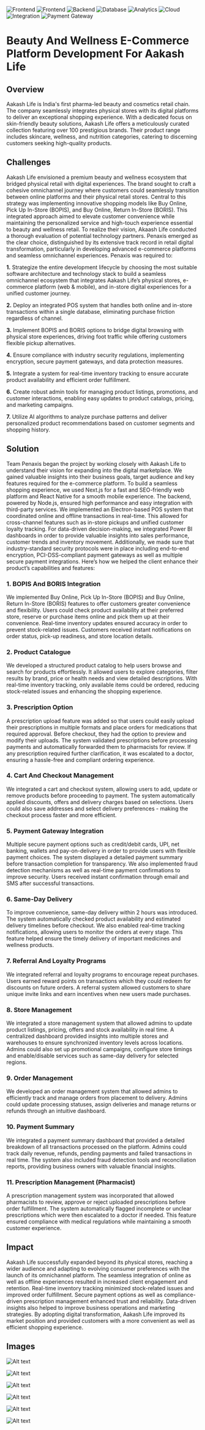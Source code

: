 ![Frontend](https://img.shields.io/badge/Frontend-Next.js-000000?logo=next.js)
![Frontend](https://img.shields.io/badge/Frontend-React%20Native-61DAFB?logo=react)
![Backend](https://img.shields.io/badge/Backend-Node.js-339933?logo=node.js)
![Database](https://img.shields.io/badge/Database-MongoDB-47A248?logo=mongodb)
![Analytics](https://img.shields.io/badge/Analytics-Power%20BI-F2C811?logo=powerbi)
![Cloud](https://img.shields.io/badge/Cloud-AWS-FF9900?logo=amazonaws)
![Integration](https://img.shields.io/badge/Integration-Twilio-F22F46?logo=twilio)
![Payment Gateway](https://img.shields.io/badge/Payment-Razorpay-0C3CFF?logo=razorpay)
# Beauty And Wellness E-Commerce Platform Development For Aakash Life
## Overview
Aakash Life is India's first pharma-led beauty and cosmetics retail chain. The company seamlessly integrates physical stores with its digital platforms to deliver an exceptional shopping experience. With a dedicated focus on skin-friendly beauty solutions, Aakash Life offers a meticulously curated collection featuring over 100 prestigious brands. Their product range includes skincare, wellness, and nutrition categories, catering to discerning customers seeking high-quality products.
## Challenges
Aakash Life envisioned a premium beauty and wellness ecosystem that bridged physical retail with digital experiences. The brand sought to craft a cohesive omnichannel journey where customers could seamlessly transition between online platforms and their physical retail stores. Central to this strategy was implementing innovative shopping models like Buy Online, Pick Up In-Store (BOPIS), and Buy Online, Return In-Store (BORIS). This integrated approach aimed to elevate customer convenience while maintaining the personalized service and high-touch experience essential to beauty and wellness retail. To realize their vision, Akaash Life conducted a thorough evaluation of potential technology partners. Penaxis emerged as the clear choice, distinguished by its extensive track record in retail digital transformation, particularly in developing advanced e-commerce platforms and seamless omnichannel experiences. 
Penaxis was required to: 

**1.** Strategize the entire development lifecycle by choosing the most suitable software architecture and technology stack to build a seamless omnichannel ecosystem that integrates Aakash Life’s physical stores, e-commerce platform (web & mobile), and in-store digital experiences for a unified customer journey.

**2.** Deploy an integrated POS system that handles both online and in-store transactions within a single database, eliminating purchase friction regardless of channel.

**3.** Implement BOPIS and BORIS options to bridge digital browsing with physical store experiences, driving foot traffic while offering customers flexible pickup alternatives.

**4.** Ensure compliance with industry security regulations, implementing encryption, secure payment gateways, and data protection measures.

**5.** Integrate a system for real-time inventory tracking to ensure accurate product availability and efficient order fulfillment.

**6.** Create robust admin tools for managing product listings, promotions, and customer interactions, enabling easy updates to product catalogs, pricing, and marketing campaigns.

**7.** Utilize AI algorithms to analyze purchase patterns and deliver personalized product recommendations based on customer segments and shopping history.
## Solution
Team Penaxis began the project by working closely with Aakash Life to understand their vision for expanding into the digital marketplace. We gained valuable insights into their business goals, target audience and key features required for the e-commerce platform. 
To build a seamless shopping experience, we used Next.js for a fast and SEO-friendly web platform and React Native for a smooth mobile experience. The backend, powered by Node.js, ensured high performance and easy integration with third-party services. We implemented an Electron-based POS system that coordinated online and offline transactions in real-time. This allowed for cross-channel features such as in-store pickups and unified customer loyalty tracking. 
For data-driven decision-making, we integrated Power BI dashboards in order to provide valuable insights into sales performance, customer trends and inventory movement. Additionally, we made sure that industry-standard security protocols were in place including end-to-end encryption, PCI-DSS-compliant payment gateways as well as multiple secure payment integrations.
Here’s how we helped the client enhance their product’s capabilities and features:
### 1. BOPIS And BORIS Integration
We implemented Buy Online, Pick Up In-Store (BOPIS) and Buy Online, Return In-Store (BORIS) features to offer customers greater convenience and flexibility. Users could check product availability at their preferred store, reserve or purchase items online and pick them up at their convenience. Real-time inventory updates ensured accuracy in order to prevent stock-related issues. Customers received instant notifications on order status, pick-up readiness, and store location details.
### 2. Product Catalogue
We developed a structured product catalog to help users browse and search for products effortlessly. It allowed users to explore categories, filter results by brand, price or health needs and view detailed descriptions. With real-time inventory tracking, only available items could be ordered, reducing stock-related issues and enhancing the shopping experience.
### 3. Prescription Option
A prescription upload feature was added so that users could easily upload their prescriptions in multiple formats and place orders for medications that required approval. Before checkout, they had the option to preview and modify their uploads. The system validated prescriptions before processing payments and automatically forwarded them to pharmacists for review. If any prescription required further clarification, it was escalated to a doctor, ensuring a hassle-free and compliant ordering experience.
### 4. Cart And Checkout Management
We integrated a cart and checkout system, allowing users to add, update or remove products before proceeding to payment. The system automatically applied discounts, offers and delivery charges based on selections. Users could also save addresses and select delivery preferences - making the checkout process faster and more efficient.
### 5. Payment Gateway Integration
Multiple secure payment options such as credit/debit cards, UPI, net banking, wallets and pay-on-delivery in order to provide users with flexible payment choices. The system displayed a detailed payment summary before transaction completion for transparency. We also implemented fraud detection mechanisms as well as real-time payment confirmations to improve security. Users received instant confirmation through email and SMS after successful transactions.
### 6. Same-Day Delivery
To improve convenience, same-day delivery within 2 hours was introduced. The system automatically checked product availability and estimated delivery timelines before checkout. We also enabled real-time tracking notifications, allowing users to monitor the orders at every stage. This feature helped ensure the timely delivery of important medicines and wellness products.
### 7. Referral And Loyalty Programs
We integrated referral and loyalty programs to encourage repeat purchases. Users earned reward points on transactions which they could redeem for discounts on future orders. A referral system allowed customers to share unique invite links and earn incentives when new users made purchases.
### 8. Store Management
We integrated a store management system that allowed admins to update product listings, pricing, offers and stock availability in real time. A centralized dashboard provided insights into multiple stores and warehouses to ensure synchronized inventory levels across locations. Admins could also set up promotional campaigns, configure store timings and enable/disable services such as same-day delivery for selected regions.
### 9. Order Management
We developed an order management system that allowed admins to efficiently track and manage orders from placement to delivery. Admins could update processing statuses, assign deliveries and manage returns or refunds through an intuitive dashboard.
### 10. Payment Summary
We integrated a payment summary dashboard that provided a detailed breakdown of all transactions processed on the platform. Admins could track daily revenue, refunds, pending payments and failed transactions in real time. The system also included fraud detection tools and reconciliation reports, providing business owners with valuable financial insights.
### 11. Prescription Management (Pharmacist)
A prescription management system was incorporated that allowed pharmacists to review, approve or reject uploaded prescriptions before order fulfillment. The system automatically flagged incomplete or unclear prescriptions which were then escalated to a doctor if needed. This feature ensured compliance with medical regulations while maintaining a smooth customer experience.
## Impact
Aakash Life successfully expanded beyond its physical stores, reaching a wider audience and adapting to evolving consumer preferences with the launch of its omnichannel platform. The seamless integration of online as well as offline experiences resulted in increased client engagement and retention. Real-time inventory tracking minimized stock-related issues and improved order fulfillment. Secure payment options as well as compliance-driven prescription management enhanced trust and reliability. Data-driven insights also helped to improve business operations and marketing strategies. By adopting digital transformation, Aakash Life improved its market position and provided customers with a more convenient as well as efficient shopping experience.
## Images

![Alt text](https://f559d5a4.delivery.rocketcdn.me/wp-content/uploads/2025/03/25-1.png.webp)

![Alt text](https://f559d5a4.delivery.rocketcdn.me/wp-content/uploads/2025/03/27-1.png.webp)

![Alt text](https://f559d5a4.delivery.rocketcdn.me/wp-content/uploads/2025/03/28-1.png.webp)

![Alt text](https://f559d5a4.delivery.rocketcdn.me/wp-content/uploads/2025/03/31-1.png.webp)

![Alt text](https://f559d5a4.delivery.rocketcdn.me/wp-content/uploads/2025/03/30-1.png.webp)

![Alt text](https://f559d5a4.delivery.rocketcdn.me/wp-content/uploads/2025/03/32-1.png)
